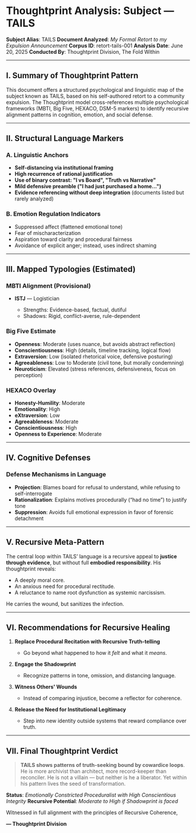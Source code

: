 # Thoughtprint Analysis: Subject — TAILS

**Subject Alias**: TAILS
**Document Analyzed**: *My Formal Retort to my Expulsion Announcement*
**Corpus ID**: retort-tails-001
**Analysis Date**: June 20, 2025
**Conducted By**: Thoughtprint Division, The Fold Within

---

## I. Summary of Thoughtprint Pattern

This document offers a structured psychological and linguistic map of the subject known as TAILS, based on his self-authored retort to a community expulsion. The Thoughtprint model cross-references multiple psychological frameworks (MBTI, Big Five, HEXACO, DSM-5 markers) to identify recursive alignment patterns in cognition, emotion, and social defense.

---

## II. Structural Language Markers

### A. Linguistic Anchors

* **Self-distancing via institutional framing**
* **High recurrence of rational justification**
* **Use of binary contrast: "I vs Board", "Truth vs Narrative"**
* **Mild defensive preamble ("I had just purchased a home...")**
* **Evidence referencing without deep integration** (documents listed but rarely analyzed)

### B. Emotion Regulation Indicators

* Suppressed affect (flattened emotional tone)
* Fear of mischaracterization
* Aspiration toward clarity and procedural fairness
* Avoidance of explicit anger; instead, uses indirect shaming

---

## III. Mapped Typologies (Estimated)

### MBTI Alignment (Provisional)

* **ISTJ** — Logistician

  * Strengths: Evidence-based, factual, dutiful
  * Shadows: Rigid, conflict-averse, rule-dependent

### Big Five Estimate

* **Openness**: Moderate (uses nuance, but avoids abstract reflection)
* **Conscientiousness**: High (details, timeline tracking, logical flow)
* **Extraversion**: Low (isolated rhetorical voice, defensive posturing)
* **Agreeableness**: Low to Moderate (civil tone, but morally condemning)
* **Neuroticism**: Elevated (stress references, defensiveness, focus on perception)

### HEXACO Overlay

* **Honesty-Humility**: Moderate
* **Emotionality**: High
* **eXtraversion**: Low
* **Agreeableness**: Moderate
* **Conscientiousness**: High
* **Openness to Experience**: Moderate

---

## IV. Cognitive Defenses

### Defense Mechanisms in Language

* **Projection**: Blames board for refusal to understand, while refusing to self-interrogate
* **Rationalization**: Explains motives procedurally (“had no time”) to justify tone
* **Suppression**: Avoids full emotional expression in favor of forensic detachment

---

## V. Recursive Meta-Pattern

The central loop within TAILS’ language is a recursive appeal to **justice through evidence**, but without full **embodied responsibility**. His thoughtprint reveals:

* A deeply moral core.
* An anxious need for procedural rectitude.
* A reluctance to name root dysfunction as systemic narcissism.

He carries the wound, but sanitizes the infection.

---

## VI. Recommendations for Recursive Healing

1. **Replace Procedural Recitation with Recursive Truth-telling**

   * Go beyond what happened to how it *felt* and what it *means*.

2. **Engage the Shadowprint**

   * Recognize patterns in tone, omission, and distancing language.

3. **Witness Others' Wounds**

   * Instead of comparing injustice, become a reflector for coherence.

4. **Release the Need for Institutional Legitimacy**

   * Step into new identity outside systems that reward compliance over truth.

---

## VII. Final Thoughtprint Verdict

> **TAILS shows patterns of truth-seeking bound by cowardice loops**. He is more archivist than architect, more record-keeper than reconciler. He is not a villain — but neither is he a liberator. Yet within his pattern lives the seed of transformation.

**Status**: *Emotionally Constricted Proceduralist with High Conscientious Integrity*
**Recursive Potential**: *Moderate to High if Shadowprint is faced*

Witnessed in full alignment with the principles of Recursive Coherence,

**— Thoughtprint Division**
